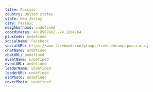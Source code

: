 ```yaml
---
title: Passaic
country: United States
state: New Jersey
city: Passaic
neighborhood: undefined
coordinates: 40.8567662,-74.1284764
plusCode: undefined
socialName: Facebook
socialURL: https://www.facebook.com/groups/freecodecamp.passiac.nj
chatName: undefined
chatURL: undefined
eventName: undefined
eventURL: undefined
leaderName: undefined
leaderURL: undefined
oldPhoto: undefined
coverPhoto: undefined
---
```


